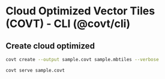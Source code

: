 #  Cloud Optimized Vector Tiles (COVT) - CLI (@covt/cli)

## Create cloud optimized 

```bash
covt create --output sample.covt sample.mbtiles --verbose
```


```bash
covt serve sample.covt
```